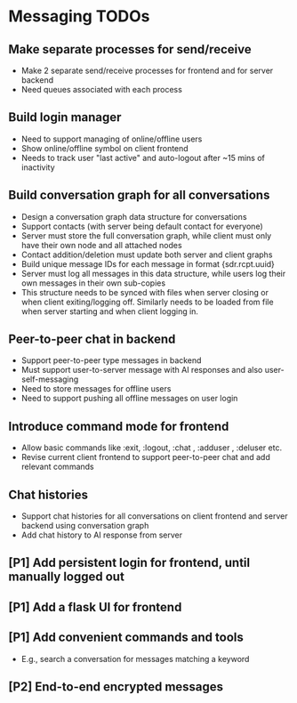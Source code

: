# Messaging TODOs

## Make separate processes for send/receive

- Make 2 separate send/receive processes for frontend and for server backend
- Need queues associated with each process

## Build login manager

- Need to support managing of online/offline users
- Show online/offline symbol on client frontend
- Needs to track user "last active" and auto-logout after ~15 mins of inactivity

## Build conversation graph for all conversations

- Design a conversation graph data structure for conversations
- Support contacts (with server being default contact for everyone)
- Server must store the full conversation graph, while client must only have their own node and all attached nodes
- Contact addition/deletion must update both server and client graphs
- Build unique message IDs for each message in format {sdr.rcpt.uuid}
- Server must log all messages in this data structure, while users log their own messages in their own sub-copies
- This structure needs to be synced with files when server closing or when client exiting/logging off. Similarly needs to be loaded from file when server starting and when client logging in.

## Peer-to-peer chat in backend

- Support peer-to-peer type messages in backend
- Must support user-to-server message with AI responses and also user-self-messaging
- Need to store messages for offline users
- Need to support pushing all offline messages on user login

## Introduce command mode for frontend

- Allow basic commands like :exit, :logout, :chat <username>, :adduser <username>, :deluser <username> etc.
- Revise current client frontend to support peer-to-peer chat and add relevant commands

## Chat histories

- Support chat histories for all conversations on client frontend and server backend using conversation graph
- Add chat history to AI response from server

## [P1] Add persistent login for frontend, until manually logged out

## [P1] Add a flask UI for frontend

## [P1] Add convenient commands and tools

- E.g., search a conversation for messages matching a keyword

## [P2] End-to-end encrypted messages
